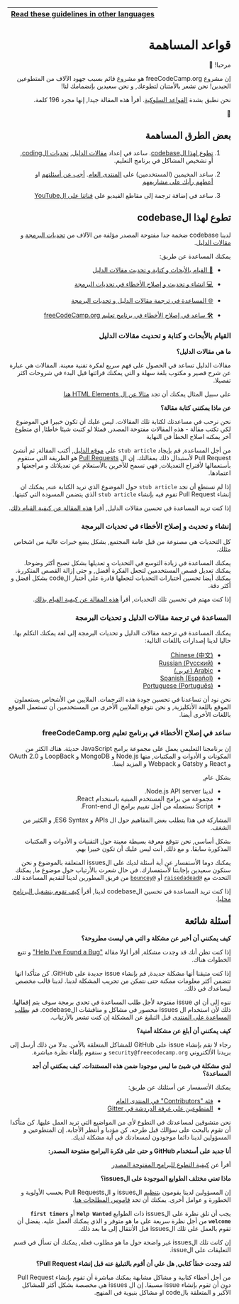 <!-- do not translate this -->
| [Read these guidelines in other languages](/docs/i18n-languages) |
|-|
<!-- do not translate this -->

<div dir="rtl" style="direction: rtl" markdown="1">

# قواعد المساهمة

مرحبا! 👋

إن مشروع freeCodeCamp.org هو مشروع قائم بسبب جهود الآلاف من المتطوعين الجيدين! نحن نشعر بالأمتنان لتطوعك, و نحن سعيدين بإنضمامك لنا!

نحن نطبق بشدة [القواعد السلوكية](https://www.freecodecamp.org/code-of-conduct). أقرأ هذه المقالة جيدا, إنها مجرد 196 كلمة.

🎉

## بعض الطرق المساهمة

1. [تطوع لهذا الcodebase](#تطوع-لهذا-الcodebase). ساعد في إعداد [مقالات الدليل](https://guide.freecodecamp.org/), [تحديات الcoding](https://learn.freecodecamp.org/), أو تشخيص المشاكل في برنامج التعليم.

2. ساعد المخيمين (المستخدمين) على [المنتدى العام](https://www.freecodecamp.org/forum/). [أجب عن أسئلتهم](https://www.freecodecamp.org/forum/?max_posts=1) او [أعطهم رأيك على مشاريعهم](https://www.freecodecamp.org/forum/c/project-feedback?max_posts=1)

3. ساعد في إضافة ترجمة إلى مقاطع الفيديو على [قناتنا على الYouTube](https://www.youtube.com/channel/UC8butISFwT-Wl7EV0hUK0BQ/videos)

## تطوع لهذا الcodebase

لدينا codebase ضخمة جدا مفتوحة المصدر مؤلفة من الآلاف من [تحديات البرمجة](https://learn.freecodecamp.org) و [مقالات الدليل](https://guide.freecodecamp.org).

يمكنك المساعدة عن طريق:

- [📝 القيام بالأبحاث و كتابة و تحديث مقالات الدليل](#القيام-بالأبحاث-و-كتابة-و-تحديث-مقالات-الدليل)

- [💻 إنشاء و تحديث و إصلاح الأخطاء في تحديات البرمجة](#إنشاء-و-تحديث-و-إصلاح-الأخطاء-في-تحديات-البرمجة)

- [🌐 المساعدة في ترجمة مقالات الدليل و تحديات البرمجة](#المساعدة-في-ترجمة-مقالات-الدليل-و-تحديات-البرمجة)

- [🛠 ساعد في إصلاح الأخطاء في برنامج تعليم freeCodeCamp.org](#ساعد-في-إصلاح-الأخطاء-في-برنامج-تعليم-freecodecamporg)

### القيام بالأبحاث و كتابة و تحديث مقالات الدليل

**ما هي مقالات الدليل؟**

مقالات الدليل تساعد في الحصول على فهم سريع لفكرة تقنية معينة. المقالات هي عبارة عن شرح قصير و مكتوب بلغة سهلة و التي يمكنك قرائتها قبل البدء في شروحات اكثر تفصيلا.

على سبيل المثال يمكنك أن تجد [مثالا عن ال HTML Elements هنا](./client/src/pages/html/elements/index.md)

**عن ماذا يمكنني كتابة مقالة؟**

نحن نرحب في مساعدتك لكتابة تلك المقالات. ليس عليك أن تكون خبيرا في الموضوع لكي تكتب مقالة - هذه المقالات مفتوحة المصدر, فمثلا لو كتبت شيئا خاطئا, أي متطوع آخر يمكنه اصلاح الخطأ في النهاية

من أجل المساعدة, قم بإيجاد `stub article` على [موقع الدليل](https://www.freecodecamp.org/guide), أكتب المقالة, ثم أنشئ Pull Request لأستبدال ذلك بمقالتك. إن ال [Pull Requests](https://help.github.com/articles/about-pull-requests/) هو الطريقة التي ستقوم بأستعمالها لأقتراح التعديلات, فهي تسمح للآخرين بالأستعلام عن تعديلاتك و مراجعتها و اعتمادها.

إذا لم تستطع أن تجد `stub article` حول الموضوع الذي تريد الكتابة عنه, يمكنك ان إنشاء Pull Request تقوم فيه بإنشاء `stub article` الذي يتضمن المسودة التي كتبتها.

إذا كنت تريد المساعدة في تحسين مقالات الدليل, أقرا [هذه المقالة عن كيفية القيام ذلك](/docs/how-to-work-on-guide-articles.md).

### إنشاء و تحديث و إصلاح الأخطاء في تحديات البرمجة

كل التحديات هي مصنوعة من قبل عامة المجتمع, بشكل يضع خبرات عالية من اشخاص مثلك.

يمكنك المساعدة في زيادة التوسع في التحديات و تعديلها بشكل تصبح أكثر وضوحا. يمكنك تعديل قصص المستخدمين لتجعل الفكرة أفضل, و حتى إزالة القصص المتكررة. يمكنك أيضا تحسين أختبارات التحديات لتجعلها قادرة على أختبار الcode بشكل أفضل و أكثر دقة.

إذا كنت مهتم في تحسين تلك التحديات, أقرأ [هذه المقالة عن كيفية القيام بذلك](/docs/how-to-work-on-coding-challenges.md).

### المساعدة في ترجمة مقالات الدليل و تحديات البرمجة

يمكنك المساعدة في ترجمة مقالات الدليل و تحديات البرمجة إلى لغة يمكنك التكلم بها. حاليا لدينا إصدارات باللغات التالية:

- [Chinese (中文)](https://github.com/freeCodeCamp/freeCodeCamp/tree/master/curriculum/challenges/chinese)
- [Russian (Русский)](https://github.com/freeCodeCamp/freeCodeCamp/tree/master/curriculum/challenges/russian)
- [Arabic (عربي)](https://github.com/freeCodeCamp/freeCodeCamp/tree/master/curriculum/challenges/arabic)
- [Spanish (Español)](https://github.com/freeCodeCamp/freeCodeCamp/tree/master/curriculum/challenges/spanish)
- [Portuguese (Português)](https://github.com/freeCodeCamp/freeCodeCamp/tree/master/curriculum/challenges/portuguese)

نحن نود أن تساعدنا في تحسين جودة هذه الترجمات. الملايين من الأشخاص يستعملون الموقع باللغة الأنكليزية, و نحن نتوقع الملايين الأخرى من المستخدمين أن تستعمل الموقع باللغات الأخرى أيضا.

### ساعد في إصلاح الأخطاء في برنامج تعليم freeCodeCamp.org

إن برنامجنا التعليمي يعمل على مجموعة برامج JavaScript حديثة. هناك الكثر من المكونات و الأدوات و المكتبات, منها Node.js و MongoDB و LoopBack و OAuth 2.0 و React و Gatsby و Webpack و المزيد ايضا.

بشكل عام,

- لدينا Node.js API server.
- مجموعة من برامج المستخدم المبنية باستخدام React.
- Script نستعمله من أجل تقييم برامج ال Front-end.

المشاركة في هذا يتطلب بعض المفاهيم حول ال APIs و ES6 Syntax, و الكثير من الشغف.

بشكل أساسي, نحن نتوقع معرفة بسيطة معينة حول التقنيات و الأدوات و المكتبات المذكورة سابقا. و مع ذلك, أنت ليس عليك أن تكون خبيرا بهم.

يمكنك دوما الأستفسار عن أية أسئلة لديك على الissues المتعلقة بالموضوع و نحن سنكون سعيدين بإجابتنا لأستفسارك. في حال شعرت بالأرتياب حول موضوع ما, يمكنك التحدث مع [`@raisedadead`](https://github.com/raisedadead) أو [`@bouncey`](https://github.com/bouncey) من فريق المطورين لدينا لتقديم المساعدة لك.

إذا كنت تريد المساعدة في تحسين الcodebase لدينا, أقرأ [كيف تقوم بتشغيل البرنامج محليا](/docs/how-to-setup-freecodecamp-locally.md).

## أسئلة شائعة

**كيف يمكنني أن أخبر عن مشكلة و التي هي ليست مطروحة؟**

إذا كنت تظن أنك قد وجدت مشكلة, أقرأ اولا مقالة ["Help I've Found a Bug"](https://forum.freecodecamp.org/t/how-to-report-a-bug/19543) و تتبع الخطوات هناك.

إذا كنت متيقنا أنها مشكلة جديدة, قم بإنشاء issue جديدة على GitHub. كن متأكدا انها تتضمن أكثر معلومات ممكنة حتى نتمكن من تجريب المشكلة لدينا. لدينا قالب مخصص ليساعدك في ذلك.

ننوه إلى أن اي issue مفتوحة لأجل طلب المساعدة في تحدي برمجة سوف يتم إقفالها. ذلك لأن استخدام ال issues محصور في مشاكل و مناقشات الcodebase. قم [بطلب المساعدة على المنتدى](https://www.freecodecamp.org/forum) قبل التبليغ عن المشكلة إن كنت تشعر بالأرتياب.

**كيف يمكنني أن أبلغ عن مشكلة أمنية؟**

رجاء لا تقم بإنشاء issue على GitHub للمشاكل المتعلقة بالأمن. بدلا من ذلك أرسل إلى بريدنا الألكتروني `security@freecodecamp.org` و سنقوم بإلقاء نظرة مباشرة.

**لدي مشكلة في شيئ ما ليس موجودا ضمن هذه المستندات. كيف يمكنني أن أجد المساعدة؟**

يمكنك الأتسفسار عن أسئلتك عن طريق:

- [فئة "Contributors" في المنتدى العام](https://www.freecodecamp.org/forum/c/contributors)
- [المتطوعين على غرفة الدردشة في Gitter](https://gitter.im/FreeCodeCamp/Contributors)

نحن متشوقين لمساعدتك في التطوع لأي من المواضيع التي تريد العمل عليها. كن متأكدا أن تقوم بالبحث على سؤالك قبل طرحه. كن مؤدبا و أنتظر الأجابة. إن المتطوعين و المسؤولين لدينا دائما موجودون لمسعادتك في أية مشكلة لديك.

**أنا جديد على أستخدام GitHub و حتى على فكرة البرامج مفتوحة المصدر:**

أقرأ عن [كيفية التطوع للبرامج المفتوحة المصدر](https://github.com/freeCodeCamp/how-to-contribute-to-open-source)

**ماذا تعني مختلف الطوابع الموجودة على الissues؟**

إن المسؤولين لدينا يقومون [بتنظيم](https://en.wikipedia.org/wiki/Software_bug#Bug_management) الissues و الPull Requests بحسب الأولوية و الخطورة و عوامل أخرى. يمكنك أن تجد [قاموس المطلحات هنا](https://github.com/freecodecamp/freecodecamp/labels).

يجب أن تلق نظرة على الissues ذات الطوابع **`Help Wanted`** أو **`first timers welcome`** من أجل نظرة سريعة على ما هو متوفر و الذي يمكنك العمل عليه. يفضل أن تقوم بالعمل على تلك الissues قبل الأنتقال إلى ما بعد ذلك.

إن كانت تلك الissues غير واضحة حول ما هو مطلوب فعله, يمكنك أن تسأل في قسم التعليقات على الissue.

**لقد وجدت خطأ كتابي, هل علي أن أقوم بالتبليغ عنه قبل إنشاء Pull Request؟**

من أجل أخطاء كتابية و مشاكل مشابهة يمكنك مباشرة أن تقوم بإنشاء Pull Request دون أن تقوم بإنشاء issue مسبقا. إن ال issues هي مخصصة بشكل أكثر للمشاكل الأكبر و المتعلقة بالcode او مشاكل بنيوية في المنهج.

</div>

